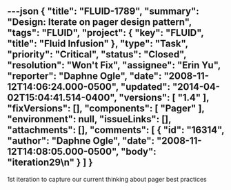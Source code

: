 ---json
{
  "title": "FLUID-1789",
  "summary": "Design:  Iterate on pager design pattern",
  "tags": "FLUID",
  "project": {
    "key": "FLUID",
    "title": "Fluid Infusion"
  },
  "type": "Task",
  "priority": "Critical",
  "status": "Closed",
  "resolution": "Won't Fix",
  "assignee": "Erin Yu",
  "reporter": "Daphne Ogle",
  "date": "2008-11-12T14:06:24.000-0500",
  "updated": "2014-04-02T15:04:41.514-0400",
  "versions": [
    "1.4"
  ],
  "fixVersions": [],
  "components": [
    "Pager"
  ],
  "environment": null,
  "issueLinks": [],
  "attachments": [],
  "comments": [
    {
      "id": "16314",
      "author": "Daphne Ogle",
      "date": "2008-11-12T14:08:05.000-0500",
      "body": "iteration29\n"
    }
  ]
}
---
1st iteration to capture our current thinking about pager best practices

        